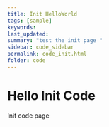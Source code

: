 ```yaml
---
title: Init HelloWorld
tags: [sample]
keywords: 
last_updated: 
summary: "test the init page "
sidebar: code_sidebar
permalink: code_init.html
folder: code
---
```

# Hello Init Code
Init code page